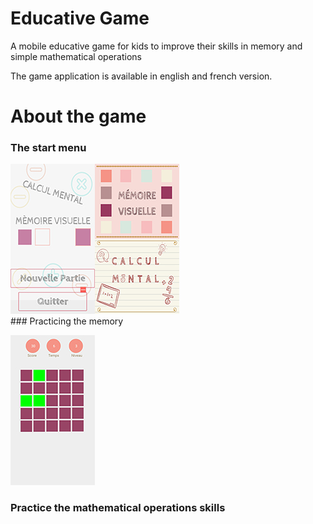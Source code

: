 # Educative Game

A mobile educative game for kids to improve their skills in memory and simple mathematical operations 

The game application is available in english and french version.

# About the game

### The start menu

<img align="left" src="ImageForReadMe/Screenshot_1.jpg">
<img src="ImageForReadMe/Screenshot_2.jpg">
<br/>
### Practicing the memory

![alt text](https://github.com/CHEREF-Mehdi/EducativeGame/blob/master/ImageForReadMe/Screenshot_3.jpg)

### Practice the mathematical operations skills
